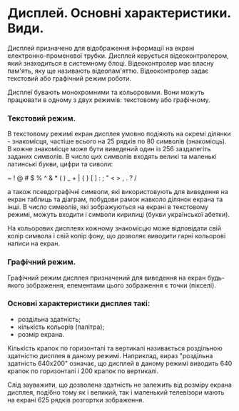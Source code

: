 # Дисплей. Основні характеристики. Види.
Дисплей призначено для відображення інформації на екрані електронно-променевої трубки. Дисплей керується відеоконтролером, який знаходиться в системному блоці. Відеоконтролер має власну пам'ять, яку ще називають відеопам'яттю. Відеоконтролер задає текстовий або графічний режим роботи.

Дисплеї бувають монохромними та кольоровими. Вони можуть працювати в одному з двух режимiв: текстовому або графiчному.

### Текстовий режим.
В текстовому режимi екран дисплея умовно подiяють на окремi дiлянки - знакомiсця, частiше всього на 25 рядкiв по 80 символiв (знакомiсць). В кожне знакомiсце може бути виведений один iз 256 заздалегiть заданих символiв. В число цих символiв входять великi та маленькi латинськi букви, цифри та сиволи:

~ ! @ # $ % ^ & * ( ) _ + | { } [ ] : ; " < > , . ? /

а також псевдографiчнi символи, якi використовують для виведення на екран таблиць та дiаграм, побудови рамок навколо дiлянок екрана та iнші.
В число символiв, якi зображуються на екранi в текстовому режимi, можуть входити i символи кирилицi (букви української абетки).

На кольорових дисплеях кожному знакомiсцю може вiдповiдати свiй колiр символа i свiй колiр фону, що дозволяє виводити гарнi кольоровi написи на екран.

### Графiчний режим.
Графiчний режим дисплея призначений для виведення на екран будь-якого зображення, елементами цього зображення є точки (пікселі).

### Основні характеристики дисплея такі:
- роздільна здатність;
- кількість кольорів (палітра);
- розмір екрана.

Кiлькiсть крапок по горизонталi та вертикалi називається роздільною здатнiстю дисплея в даному режимi. Наприклад, вираз "роздільна здатнiсть 640х200" означає, що дисплей в даному режимi виводить 640 крапок по горизонталi i 200 крапок по вертикалi.

Слiд зауважити, що дозволена здатнiсть не залежить вiд розмiру екрана дисплея, подiбно тому як i великий, так i маленький телевiзори мають на екранi 625 рядкiв розгортки зображення.
